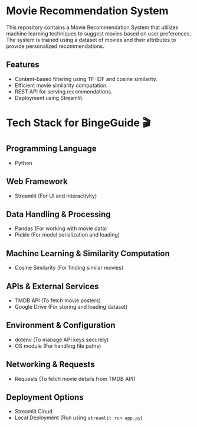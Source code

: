 # Movie Recommendation System

This repository contains a Movie Recommendation System that utilizes machine learning techniques to suggest movies based on user preferences. The system is trained using a dataset of movies and their attributes to provide personalized recommendations.

## Features
- Content-based filtering using TF-IDF and cosine similarity.
- Efficient movie similarity computation.
- REST API for serving recommendations.
- Deployment using Streamlit.

# Tech Stack for BingeGuide 🎬  

## **Programming Language**  
- Python  

## **Web Framework**  
- Streamlit (For UI and interactivity)  

## **Data Handling & Processing**  
- Pandas (For working with movie data)  
- Pickle (For model serialization and loading)  

## **Machine Learning & Similarity Computation**  
- Cosine Similarity (For finding similar movies)  

## **APIs & External Services**  
- TMDB API (To fetch movie posters)  
- Google Drive (For storing and loading dataset)  

## **Environment & Configuration**  
- dotenv (To manage API keys securely)  
- OS module (For handling file paths)  

## **Networking & Requests**  
- Requests (To fetch movie details from TMDB API)  

## **Deployment Options**  
- Streamlit Cloud  
- Local Deployment (Run using `streamlit run app.py`)  
